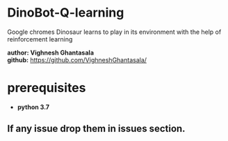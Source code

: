 # DinoBot-Q-learning
Google chromes Dinosaur learns to play in its environment with the help of reinforcement learning

**author: Vighnesh Ghantasala**\
**github:** https://github.com/VighneshGhantasala/

# prerequisites
  * __python 3.7__

## If any issue drop them in issues section.

